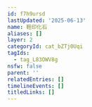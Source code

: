 ```yaml
---
id: f7h9ursd
lastUpdated: '2025-06-13'
name: 鞋印化石
aliases: []
layer: 2
categoryId: cat_bZTj0Uqi
tagIds:
  - tag_L83OWV8g
nsfw: false
parent: ''
relatedEntries: []
timelineEvents: []
titledLinks: []
---
```


